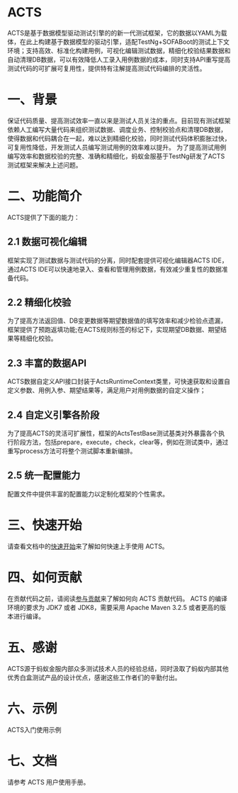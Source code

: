 # ACTS
ACTS是基于数据模型驱动测试引擎的的新一代测试框架，它的数据以YAML为载体，在此上构建基于数据模型的驱动引擎，适配TestNg+SOFABoot的测试上下文环境；支持高效、标准化构建用例，可视化编辑测试数据，精细化校验结果数据和自动清理DB数据，可以有效降低人工录入用例数据的成本，同时支持API重写提高测试代码的可扩展可复用性，提供特有注解提高测试代码编排的灵活性。
# 一、背景
保证代码质量、提高测试效率一直以来是测试人员关注的重点。目前现有测试框架依赖人工编写大量代码来组织测试数据、调度业务、控制校验点和清理DB数据，使得数据和代码耦合在一起，难以达到精细化校验，同时测试代码体积膨胀过快，可复用性降低，开发测试人员编写测试用例的效率难以提升。
为了提高测试用例编写效率和数据校验的完整、准确和精细化，蚂蚁金服基于TestNg研发了ACTS测试框架来解决上述问题。
# 二、功能简介
ACTS提供了下面的能力：
## 2.1 数据可视化编辑
框架实现了测试数据与测试代码的分离，同时配套提供可视化编辑器ACTS IDE，通过ACTS IDE可以快速地录入、查看和管理用例数据，有效减少重复性的数据准备代码。
## 2.2 精细化校验
为了提高方法返回值、DB变更数据等期望数据值的填写效率和减少检验点遗漏，框架提供了预跑返填功能;在ACTS规则标签的标记下，实现期望DB数据、期望结果等精细化校验。
## 2.3 丰富的数据API
ACTS数据自定义API接口封装于ActsRuntimeContext类里，可快速获取和设置自定义参数、用例入参、期望结果等，满足用户对用例数据的自定义操作；
## 2.4 自定义引擎各阶段
为了提高ACTS的灵活可扩展性，框架的ActsTestBase测试基类对外暴露各个执行阶段方法，包括prepare，execute，check，clear等，例如在测试类中，通过重写process方法可将整个测试脚本重新编排。
## 2.5 统一配置能力
配置文件中提供丰富的配置能力以定制化框架的个性需求。
# 三、快速开始
请查看文档中的[快速开始](https://www.sofastack.tech/sofa-acts/docs/GettingStarted)来了解如何快速上手使用 ACTS。
# 四、如何贡献
在贡献代码之前，请阅读[参与贡献](https://www.sofastack.tech/sofa-acts/docs/Contributing)来了解如何向 ACTS 贡献代码。
ACTS 的编译环境的要求为 JDK7 或者 JDK8，需要采用 Apache Maven 3.2.5 或者更高的版本进行编译。
# 五、感谢
ACTS源于蚂蚁金服内部众多测试技术人员的经验总结，同时汲取了蚂蚁内部其他优秀白盒测试产品的设计优点，感谢这些工作者们的辛勤付出。
# 六、示例
ACTS入门使用示例
# 七、文档
请参考 ACTS 用户使用手册。